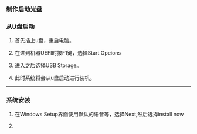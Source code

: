 ### 制作启动光盘

### 从U盘启动

1. 首先插上u盘，重启电脑。

2. 在进到机器UEFI时按F1键，选择Start Opeions

3. 进入之后选择USB Storage。

4. 此时系统将会从u盘启动进行装机。

---

### 系统安装

1. 在Windows Setup界面使用默认的语音等，选择Next,然后选择install now

2. 